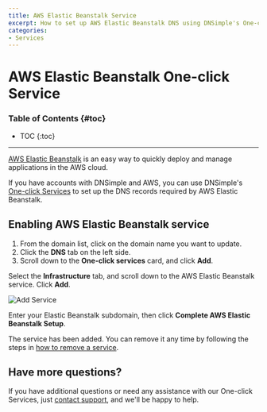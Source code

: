 ```yaml
---
title: AWS Elastic Beanstalk Service
excerpt: How to set up AWS Elastic Beanstalk DNS using DNSimple's One-click Service.
categories:
- Services
---
```


# AWS Elastic Beanstalk One-click Service

### Table of Contents {#toc}

* TOC
{:toc}

---

[AWS Elastic Beanstalk](https://aws.amazon.com/elasticbeanstalk/) is an easy way to quickly deploy and manage applications in the AWS cloud. 

If you have accounts with DNSimple and AWS, you can use DNSimple's [One-click Services](/categories/services/) to set up the DNS records required by AWS Elastic Beanstalk.

## Enabling AWS Elastic Beanstalk service

1. From the domain list, click on the domain name you want to update.
2. Click the **DNS** tab on the left side.
3. Scroll down to the **One-click services** card, and click **Add**.

 <!--- needs screenshot -->

Select the **Infrastructure** tab, and scroll down to the AWS Elastic Beanstalk service. Click **Add**.

![Add Service](/files/services-amazon-elasticbeanstalk.png)

Enter your Elastic Beanstalk subdomain, then click **Complete AWS Elastic Beanstalk Setup**.

The service has been added. You can remove it any time by following the steps in [how to remove a service](/articles/services/#removing-services).

## Have more questions? 

If you have additional questions or need any assistance with our One-click Services, just [contact support](https://dnsimple.com/feedback), and we'll be happy to help. 

